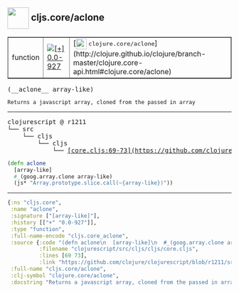 ## <img width="48px" valign="middle" src="http://i.imgur.com/Hi20huC.png"> cljs.core/aclone

 <table border="1">
<tr>
<td>function</td>
<td><a href="https://github.com/cljsinfo/api-refs/tree/0.0-927"><img valign="middle" alt="[+] 0.0-927" src="https://img.shields.io/badge/+-0.0--927-lightgrey.svg"></a> </td>
<td>
[<img height="24px" valign="middle" src="http://i.imgur.com/1GjPKvB.png"> <samp>clojure.core/aclone</samp>](http://clojure.github.io/clojure/branch-master/clojure.core-api.html#clojure.core/aclone)
</td>
</tr>
</table>

 <samp>
(__aclone__ array-like)<br>
</samp>

```
Returns a javascript array, cloned from the passed in array
```

---

 <pre>
clojurescript @ r1211
└── src
    └── cljs
        └── cljs
            └── <ins>[core.cljs:69-73](https://github.com/clojure/clojurescript/blob/r1211/src/cljs/cljs/core.cljs#L69-L73)</ins>
</pre>

```clj
(defn aclone
  [array-like]
  #_(goog.array.clone array-like)
  (js* "Array.prototype.slice.call(~{array-like})"))
```


---

```clj
{:ns "cljs.core",
 :name "aclone",
 :signature ["[array-like]"],
 :history [["+" "0.0-927"]],
 :type "function",
 :full-name-encode "cljs.core_aclone",
 :source {:code "(defn aclone\n  [array-like]\n  #_(goog.array.clone array-like)\n  (js* \"Array.prototype.slice.call(~{array-like})\"))",
          :filename "clojurescript/src/cljs/cljs/core.cljs",
          :lines [69 73],
          :link "https://github.com/clojure/clojurescript/blob/r1211/src/cljs/cljs/core.cljs#L69-L73"},
 :full-name "cljs.core/aclone",
 :clj-symbol "clojure.core/aclone",
 :docstring "Returns a javascript array, cloned from the passed in array"}

```
